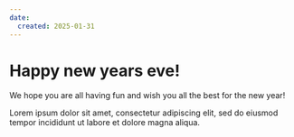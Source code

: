 ```yaml
---
date:
  created: 2025-01-31
---
```


# Happy new years eve!

We hope you are all having fun and wish you all the best for the new year!
<!-- more -->

Lorem ipsum dolor sit amet, consectetur adipiscing elit, sed do eiusmod
tempor incididunt ut labore et dolore magna aliqua.